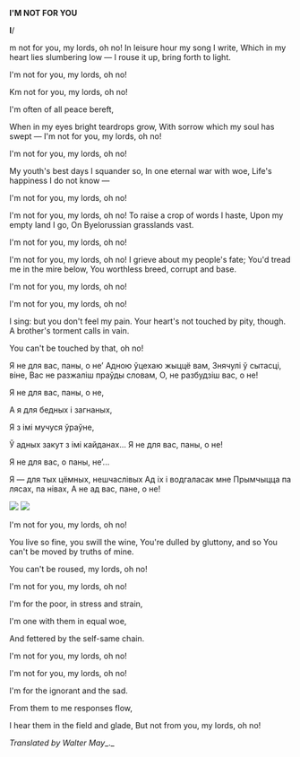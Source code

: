  
**I'M  NOT  FOR  YOU**

**I**/

m not for you, my lords, oh no! In leisure hour my song I write, Which in my heart lies slumbering low — I rouse it up, bring forth to light.

I'm not for you, my lords, oh no!

Km not for you, my lords, oh no!

I'm often of all peace bereft,

When in my eyes bright teardrops grow, With sorrow which my soul has swept — I'm not for you, my lords, oh no!

I'm not for you, my lords, oh no!

My youth's best days I squander so, In one eternal war with woe, Life's happiness I do not know —

I'm not for you, my lords, oh no!

I'm not for you, my lords, oh no! To raise a crop of words I haste, Upon my empty land I go, On Byelorussian grasslands vast.

I'm not for you, my lords, oh no!

I'm not for you, my lords, oh no! I grieve about my people's fate; You'd tread me in the mire below, You worthless breed, corrupt and base.

I'm not for you, my lords, oh no!

I'm not for you, my lords, oh no!

I sing: but you don't feel my pain. Your heart's not touched by pity, though. A brother's torment calls in vain.

You can't be touched by that, oh no!

Я не для вас, паны, о не’ Адною ўцехаю жыццё вам, Знячулі ў сытасці, віне, Вас не разжаліш праўды словам, О, не разбудзіш вас, о не!

Я не для вас, паны, о не,

А я для бедных і загнаных,

Я з імі мучуся ўраўне,

Ў адных закут з імі кайданах... Я не для вас, паны, о не!

Я не для вас, о паны, не’...

Я — для тых цёмных, нешчаслівых Ад іх і водгаласак мне Прымчыцца па лясах, па нівах, А не ад вас, пане, о не!

![](2022-%D0%9C%D1%96%D0%BD%D1%81%D0%BA-%D0%BB%D1%83%D1%87%D0%BD%D0%B0%D1%81%D1%86%D1%8C-%D0%BC%D1%96%D0%BA%D0%BE%D0%BB%D0%B0-%D0%BC%D1%8F%D1%82%D0%BB%D1%96%D1%86%D0%BA%D1%96_html_98a0bad9622415f5.jpg) ![](2022-%D0%9C%D1%96%D0%BD%D1%81%D0%BA-%D0%BB%D1%83%D1%87%D0%BD%D0%B0%D1%81%D1%86%D1%8C-%D0%BC%D1%96%D0%BA%D0%BE%D0%BB%D0%B0-%D0%BC%D1%8F%D1%82%D0%BB%D1%96%D1%86%D0%BA%D1%96_html_35093951e57d1100.jpg)  

I'm not for you, my lords, oh no!

You live so fine, you swill the wine, You're dulled by gluttony, and so You can't be moved by truths of mine.

You can't be roused, my lords, oh no!

I'm not for you, my lords, oh no!

I'm for the poor, in stress and strain,

I'm one with them in equal woe,

And fettered by the self-same chain.

I'm not for you, my lords, oh no!

I'm not for you, my lords, oh no!

I'm for the ignorant and the sad.

From them to me responses flow,

I hear them in the field and glade, But not from you, my lords, oh no!

_Translated by Walter May__._
